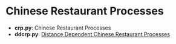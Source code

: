 # Chinese Restaurant Processes

* **crp.py**: Chinese Restaurant Processes
* **ddcrp.py**: [Distance Dependent Chinese Restaurant Processes](https://arxiv.org/abs/0910.1022)